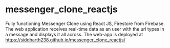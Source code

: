 # messenger_clone_reactjs
Fully functioning Messenger Clone using React JS, Firestore from Firebase. 
The web application receives real-time data as an user with the url types in a message and displays it all across.
The web-app is deployed at https://siddharth238.github.io/messenger_clone_reactjs/

